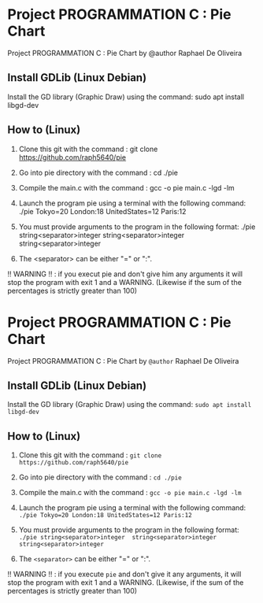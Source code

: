 # Project PROGRAMMATION C : Pie Chart
Project PROGRAMMATION C : Pie Chart by @author Raphael De Oliveira

## Install GDLib (Linux Debian)

Install the GD library (Graphic Draw) using the command: sudo apt install libgd-dev

## How to (Linux)

1)  Clone this git with the command : git clone https://github.com/raph5640/pie
2)  Go into pie directory with the command : cd ./pie
3)  Compile the main.c with the command : gcc -o pie main.c -lgd -lm 

4) Launch the program pie using a terminal with the following command: ./pie Tokyo=20 London:18 UnitedStates=12 Paris:12
5) You must provide arguments to the program in the following format: ./pie string\<separator>integer  string\<separator>integer  string\<separator>integer
6) The \<separator> can be either "=" or ":".

!! WARNING !! : if you execut pie and don't give him any arguments it will stop the program with exit 1 and a WARNING. (Likewise if the sum of the percentages is strictly greater than 100)

# Project PROGRAMMATION C : Pie Chart

Project PROGRAMMATION C : Pie Chart by `@author` Raphael De Oliveira

## Install GDLib (Linux Debian)

Install the GD library (Graphic Draw) using the command: `sudo apt install libgd-dev`

## How to (Linux)

1)  Clone this git with the command : `git clone https://github.com/raph5640/pie`
2)  Go into pie directory with the command : `cd ./pie`
3)  Compile the main.c with the command : `gcc -o pie main.c -lgd -lm`

4) Launch the program pie using a terminal with the following command: `./pie Tokyo=20 London:18 UnitedStates=12 Paris:12`
5) You must provide arguments to the program in the following format: `./pie string<separator>integer  string<separator>integer  string<separator>integer`
6) The `<separator>` can be either "=" or ":".

!! WARNING !! : if you execute `pie` and don't give it any arguments, it will stop the program with exit 1 and a WARNING. (Likewise, if the sum of the percentages is strictly greater than 100)
